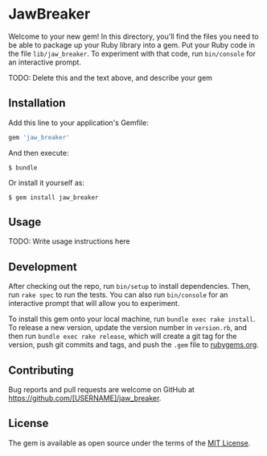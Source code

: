 # JawBreaker

Welcome to your new gem! In this directory, you'll find the files you need to be able to package up your Ruby library into a gem. Put your Ruby code in the file `lib/jaw_breaker`. To experiment with that code, run `bin/console` for an interactive prompt.

TODO: Delete this and the text above, and describe your gem

## Installation

Add this line to your application's Gemfile:

```ruby
gem 'jaw_breaker'
```

And then execute:

    $ bundle

Or install it yourself as:

    $ gem install jaw_breaker

## Usage

TODO: Write usage instructions here

## Development

After checking out the repo, run `bin/setup` to install dependencies. Then, run `rake spec` to run the tests. You can also run `bin/console` for an interactive prompt that will allow you to experiment.

To install this gem onto your local machine, run `bundle exec rake install`. To release a new version, update the version number in `version.rb`, and then run `bundle exec rake release`, which will create a git tag for the version, push git commits and tags, and push the `.gem` file to [rubygems.org](https://rubygems.org).

## Contributing

Bug reports and pull requests are welcome on GitHub at https://github.com/[USERNAME]/jaw_breaker.

## License

The gem is available as open source under the terms of the [MIT License](http://opensource.org/licenses/MIT).
